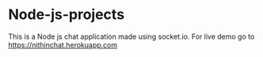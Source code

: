 # Node-js-projects
This is a Node js chat application made using socket.io.
For live demo go to https://nithinchat.herokuapp.com
